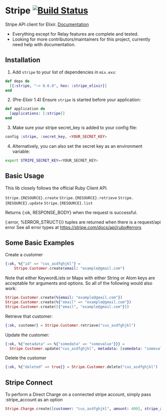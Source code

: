 # Stripe [![Build Status](https://semaphoreci.com/api/v1/sikanhe/stripe-elixir/branches/master/badge.svg)](https://semaphoreci.com/sikanhe/stripe-elixir) #

Stripe API client for Elixir. [Documentation](https://hexdocs.pm/stripe_elixir/api-reference.html)
- Everything except for Relay features are complete and tested.
- Looking for more contributors/maintainers for this project, currently need help with documentation.

## Installation

  1. Add `stripe` to your list of dependencies in `mix.exs`:

```elixir
def deps do
  [{:stripe, "~> 0.6.0", hex: :stripe_elixir}]
end
```

  2. (Pre-Elixir 1.4) Ensure `stripe` is started before your application:

```elixir
def application do
  [applications: [:stripe]]
end
``` 

  3. Make sure your stripe secret_key is added to your config file:

```elixir
config :stripe, :secret_key, <YOUR_SECRET_KEY>
```

  4. Alternatively, you can also set the secret key as an environment variable:

```bash
export STRIPE_SECRET_KEY=<YOUR_SECRET_KEY>
```

## Basic Usage

This lib closely follows the official Ruby Client API.

`Stripe.{RESOURCE}.create`
`Stripe.{RESOURCE}.retrieve`
`Stripe.{RESOURCE}.update`
`Stripe.{RESOURCE}.list`

Returns {:ok, RESPONSE_BODY} when the request is successful.

{:error, %ERROR_STRUCT{}} tuples are returned when there is a request/api error
See all error types at https://stripe.com/docs/api/ruby#errors

## Some Basic Examples 
Create a customer
 
```elixir 
{:ok, %{"id" => "cus_asdfghjkl"} =
    Stripe.Customer.create(email: "example@gmail.com")
```
       
Note that either KeywordLists or Maps with either String or Atom keys are acceptable for arguments and options. So all of the following would also work: 
   

```elixir 
Stripe.Customer.create(%{email: "example@gmail.com"}) 
Stripe.Customer.create(%{"email" => "example@gmail.com"}) 
Stripe.Customer.create([{"email", "example@gmail.com"}]) 
```

Retrieve that customer: 
```elixir   
{:ok, customer} = Stripe.Customer.retrieve("cus_asdfghjkl")
``` 

Update the customer: 
```elixir 
{:ok, %{"metadata" => %{"somedata" => "somevalue"}}} = 
  Stripe.Customer.update("cus_asdfghjkl", metadata: [somedata: "somevalue"])
```
    
Delete the customer 

```elixir 
{:ok, %{"deleted" => true}} = Stripe.Customer.delete("cus_asdfghjkl")
```
    
## Stripe Connect 
   
To perform a Direct Charge on a connected stripe account, simply pass :stripe_account as an option 
  
```elixir 
Stripe.Charge.create([customer: "cus_asdfghjkl", amount: 400], stripe_account: "acct_sOMeAcCountId")
```